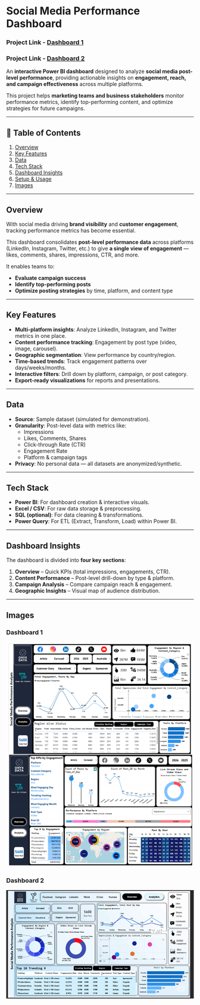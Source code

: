 # Social Media Performance Dashboard
### Project Link - [Dashboard 1](https://app.powerbi.com/view?r=eyJrIjoiZDA1YTBkMzctMWM0Yy00NTE2LWE4MWItNTc5MTM1MmU5YjRhIiwidCI6IjQ2NTRiNmYxLTBlNDctNDU3OS1hOGExLTAyZmU5ZDk0M2M3YiIsImMiOjl9)
### Project Link - [Dashboard 2](https://app.powerbi.com/view?r=eyJrIjoiMmM0MTNhZmEtNzVlYS00MzcwLTkzMjYtY2IwYTA4OTRjZTAyIiwidCI6IjQ2NTRiNmYxLTBlNDctNDU3OS1hOGExLTAyZmU5ZDk0M2M3YiIsImMiOjl9) 

An **interactive Power BI dashboard** designed to analyze **social media post-level performance**, providing actionable insights on **engagement, reach, and campaign effectiveness** across multiple platforms.  

This project helps **marketing teams and business stakeholders** monitor performance metrics, identify top-performing content, and optimize strategies for future campaigns.

---

## 📑 Table of Contents
1. [Overview](#overview)
2. [Key Features](#key-features)
3. [Data](#data)
4. [Tech Stack](#tech-stack)
5. [Dashboard Insights](#dashboard-insights)
6. [Setup & Usage](#setup--usage)
7. [Images](#images)
---

## Overview
With social media driving **brand visibility** and **customer engagement**, tracking performance metrics has become essential.  

This dashboard consolidates **post-level performance data** across platforms (LinkedIn, Instagram, Twitter, etc.) to give **a single view of engagement** — likes, comments, shares, impressions, CTR, and more.  

It enables teams to:
- **Evaluate campaign success**  
- **Identify top-performing posts**  
- **Optimize posting strategies** by time, platform, and content type  

---

## Key Features
- **Multi-platform insights**: Analyze LinkedIn, Instagram, and Twitter metrics in one place.  
- **Content performance tracking**: Engagement by post type (video, image, carousel).  
- **Geographic segmentation**: View performance by country/region.  
- **Time-based trends**: Track engagement patterns over days/weeks/months.  
- **Interactive filters**: Drill down by platform, campaign, or post category.  
- **Export-ready visualizations** for reports and presentations.  

---

## Data
- **Source**: Sample dataset (simulated for demonstration).  
- **Granularity**: Post-level data with metrics like:
  - Impressions  
  - Likes, Comments, Shares  
  - Click-through Rate (CTR)  
  - Engagement Rate  
  - Platform & campaign tags  
- **Privacy**: No personal data — all datasets are anonymized/synthetic.  

---

## Tech Stack
- **Power BI**: For dashboard creation & interactive visuals.  
- **Excel / CSV**: For raw data storage & preprocessing.  
- **SQL (optional)**: For data cleaning & transformations.  
- **Power Query**: For ETL (Extract, Transform, Load) within Power BI.  

---

## Dashboard Insights
The dashboard is divided into **four key sections**:
1. **Overview** – Quick KPIs (total impressions, engagements, CTR).  
2. **Content Performance** – Post-level drill-down by type & platform.  
3. **Campaign Analysis** – Compare campaign reach & engagement.  
4. **Geographic Insights** – Visual map of audience distribution.  

---

## Images
### Dashboard 1
![Part1](https://github.com/Mohan2703/Social_Media_Performance_Analysis/blob/main/Social%20Media%20Performance%20Analysis.png?raw=true)
### Dashboard 2
![Part2](https://github.com/Mohan2703/Social_Media_Performance_Analysis/blob/main/part2.png?raw=true)
